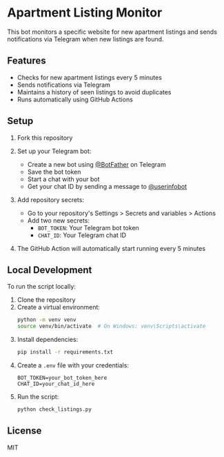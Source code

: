 # Apartment Listing Monitor

This bot monitors a specific website for new apartment listings and sends notifications via Telegram when new listings are found.

## Features

- Checks for new apartment listings every 5 minutes
- Sends notifications via Telegram
- Maintains a history of seen listings to avoid duplicates
- Runs automatically using GitHub Actions

## Setup

1. Fork this repository
2. Set up your Telegram bot:
   - Create a new bot using [@BotFather](https://t.me/botfather) on Telegram
   - Save the bot token
   - Start a chat with your bot
   - Get your chat ID by sending a message to [@userinfobot](https://t.me/userinfobot)

3. Add repository secrets:
   - Go to your repository's Settings > Secrets and variables > Actions
   - Add two new secrets:
     - `BOT_TOKEN`: Your Telegram bot token
     - `CHAT_ID`: Your Telegram chat ID

4. The GitHub Action will automatically start running every 5 minutes

## Local Development

To run the script locally:

1. Clone the repository
2. Create a virtual environment:
   ```bash
   python -m venv venv
   source venv/bin/activate  # On Windows: venv\Scripts\activate
   ```
3. Install dependencies:
   ```bash
   pip install -r requirements.txt
   ```
4. Create a `.env` file with your credentials:
   ```
   BOT_TOKEN=your_bot_token_here
   CHAT_ID=your_chat_id_here
   ```
5. Run the script:
   ```bash
   python check_listings.py
   ```

## License

MIT 